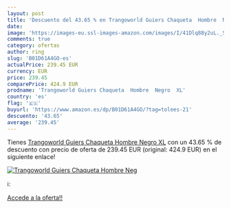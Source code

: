 ```yaml
---
layout: post
title: 'Descuento del 43.65 % en Trangoworld Guiers Chaqueta  Hombre  Neg'
date: 
image: 'https://images-eu.ssl-images-amazon.com/images/I/41Dlq88y2uL._SL200_.jpg'
comments: true
category: ofertas
author: ring
slug: 'B01D61A4GO-es'
actualPrice: 239.45 EUR
currency: EUR
price: 239.45
comparePrice: 424.9 EUR
prodname: 'Trangoworld Guiers Chaqueta  Hombre  Negro  XL'
country: 'es'
flag: '🇪🇸'
buyurl: 'https://www.amazon.es/dp/B01D61A4GO/?tag=tolees-21'
descuento: '43.65'
average: '239.45'
---
```


Tienes [Trangoworld Guiers Chaqueta  Hombre  Negro  XL](https://www.amazon.es/dp/B01D61A4GO/?tag=tolees-21) con un 43.65 % de descuento con precio de oferta de 239.45 EUR (original: 424.9 EUR) en el siguiente enlace!

[![Trangoworld Guiers Chaqueta  Hombre  Neg](https://images-eu.ssl-images-amazon.com/images/I/41Dlq88y2uL._SL200_.jpg)](https://www.amazon.es/dp/B01D61A4GO/?tag=tolees-21)

ℹ️:


[Accede a la oferta!!](https://www.amazon.es/dp/B01D61A4GO/?tag=tolees-21)
